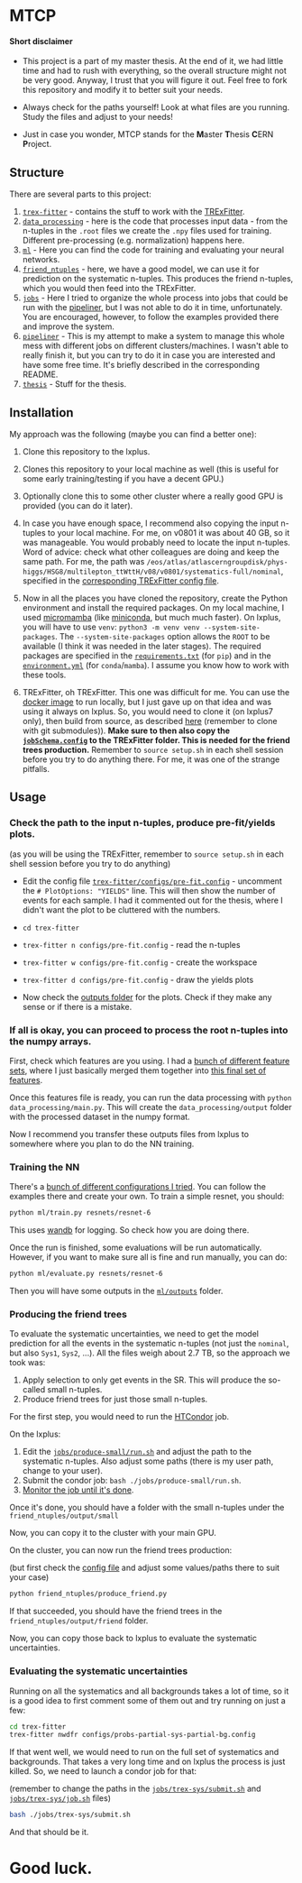 # MTCP

#### Short disclaimer

-   This project is a part of my master thesis. At the end of it, we had little time and had to rush with everything, so the
    overall structure might not be very good. Anyway, I trust that you will figure it out. Feel free to fork this repository
    and modify it to better suit your needs.

-   Always check for the paths yourself! Look at what files are you running. Study the files and adjust to your needs!

-   Just in case you wonder, MTCP stands for the **M**aster **T**hesis **C**ERN **P**roject.

## Structure

There are several parts to this project:

1. [`trex-fitter`](./trex-fitter) - contains the stuff to work with the
   [TRExFitter](https://gitlab.cern.ch/TRExStats/TRExFitter).
2. [`data_processing`](./data_processing) - here is the code that processes input data - from the n-tuples in the
   `.root` files we create the `.npy` files used for training. Different pre-processing (e.g. normalization) happens here.
3. [`ml`](./ml) - Here you can find the code for training and evaluating your neural networks.
4. [`friend_ntuples`](./friend_ntuples) - here, we have a good model, we can use it for prediction on the systematic
   n-tuples. This produces the friend n-tuples, which you would then feed into the TRExFitter.
5. [`jobs`](./jobs) - Here I tried to organize the whole process into jobs that could be run with the
   [pipeliner](./pipeliner/), but I was not able to do it in time, unfortunately. You are encouraged, however, to follow
   the examples provided there and improve the system.
6. [`pipeliner`](./pipeliner) - This is my attempt to make a system to manage this whole mess with different jobs on
   different clusters/machines. I wasn't able to really finish it, but you can try to do it in case you are interested and
   have some free time. It's briefly described in the corresponding README.
7. [`thesis`](./thesis) - Stuff for the thesis.

## Installation

My approach was the following (maybe you can find a better one):

1. Clone this repository to the lxplus.
2. Clones this repository to your local machine as well (this is useful for some early training/testing if you have a
   decent GPU.)
3. Optionally clone this to some other cluster where a really good GPU is provided (you can do it later).
4. In case you have enough space, I recommend also copying the input n-tuples to your local machine. For me, on v0801 it
   was about 40 GB, so it was manageable. You would probably need to locate the input n-tuples. Word of advice: check
   what other colleagues are doing and keep the same path. For me, the path was
   `/eos/atlas/atlascerngroupdisk/phys-higgs/HSG8/multilepton_ttWttH/v08/v0801/systematics-full/nominal`, specified in the
   [corresponding TRExFitter config file](./trex-fitter/replacements/replacement.txt).

5. Now in all the places you have cloned the repository, create the Python environment and install the required
   packages. On my local machine, I used [micromamba](https://mamba.readthedocs.io/en/latest/micromamba-installation.html)
   (like [miniconda](https://docs.conda.io/en/latest/miniconda.html), but much much faster). On lxplus, you will have to use
   `venv`: `python3 -m venv venv --system-site-packages`. The `--system-site-packages` option allows the `ROOT` to be
   available (I think it was needed in the later stages).
   The required packages are specified in the [`requirements.txt`](./requirements.txt) (for `pip`) and in the
   [`environment.yml`](./environment.yml) (for `conda`/`mamba`). I assume you know how to work with these tools.

6. TRExFitter, oh TRExFitter. This one was difficult for me. You can use the [docker
   image](https://gitlab.cern.ch/TRExStats/TRExFitter#using-a-docker-image) to run locally, but I just gave up on that idea
   and was using it always on lxplus. So, you would need to clone it (on lxplus7 only), then build from source, as
   described [here](https://gitlab.cern.ch/TRExStats/TRExFitter#setup) (remember to clone with git submodules)). **Make
   sure to then also copy the
   [`jobSchema.config`](https://gitlab.cern.ch/atlasHTop/ttHMultiGFW2/-/blob/CTU-output/CombinedFit_ttHML/v0801/2lSS_FriendTree/jobSchema.config)
   to the TRExFitter folder. This is needed for the friend trees production.** Remember to `source setup.sh` in each shell
   session before you try to do anything there. For me, it was one of the strange pitfalls.

## Usage

### Check the path to the input n-tuples, produce pre-fit/yields plots.

(as you will be using the TRExFitter, remember to `source setup.sh` in each shell session before you try to do anything)

-   Edit the config file [`trex-fitter/configs/pre-fit.config`](./trex-fitter/configs/pre-fit.config) - uncomment the
    `# PlotOptions: "YIELDS"` line. This will then show the number of events for each sample. I had it commented out for
    the thesis, where I didn't want the plot to be cluttered with the numbers.

-   `cd trex-fitter`
-   `trex-fitter n configs/pre-fit.config` - read the n-tuples
-   `trex-fitter w configs/pre-fit.config` - create the workspace
-   `trex-fitter d configs/pre-fit.config` - draw the yields plots
-   Now check the [outputs folder](./trex-fitter/outputs/pre-fit/Plots/) for the plots. Check if they make any sense or
    if there is a mistake.

### If all is okay, you can proceed to process the root n-tuples into the numpy arrays.

First, check which features are you using. I had a [bunch of different feature sets](./data_processing/features), where
I just basically merged them together into [this final set of features](./data_processing/features/merged.yaml).

Once this features file is ready, you can run the data processing with `python data_processing/main.py`. This will
create the `data_processing/output` folder with the processed dataset in the numpy format.

Now I recommend you transfer these outputs files from lxplus to somewhere where you plan to do the NN training.

### Training the NN

There's a [bunch of different configurations I tried](./ml/configs). You can follow the examples there and create your
own. To train a simple resnet, you should:

```bash
python ml/train.py resnets/resnet-6
```

This uses [wandb](https://wandb.ai/) for logging. So check how you are doing there.

Once the run is finished, some evaluations will be run automatically. However, if you want to make sure all is fine and
run manually, you can do:

```bash
python ml/evaluate.py resnets/resnet-6
```

Then you will have some outputs in the [`ml/outputs`](./ml/outputs) folder.

### Producing the friend trees

To evaluate the systematic uncertainties, we need to get the model prediction for all the events in the systematic
n-tuples (not just the `nominal`, but also `Sys1`, `Sys2`, ...). All the files weigh about 2.7 TB, so the approach we
took was:

1. Apply selection to only get events in the SR. This will produce the so-called small n-tuples.
2. Produce friend trees for just those small n-tuples.

For the first step, you would need to run the
[HTCondor](https://htcondor.readthedocs.io/en/latest/users-manual/submitting-a-job.html) job.

On the lxplus:

1. Edit the [`jobs/produce-small/run.sh`](./jobs/produce-small/run.sh) and adjust the path to the systematic n-tuples.
   Also adjust some paths (there is my user path, change to your user).
2. Submit the condor job: `bash ./jobs/produce-small/run.sh`.
3. [Monitor the job until it's done](https://htcondor.readthedocs.io/en/latest/users-manual/managing-a-job.html).

Once it's done, you should have a folder with the small n-tuples under the `friend_ntuples/output/small`

Now, you can copy it to the cluster with your main GPU.

On the cluster, you can now run the friend trees production:

(but first check the [config file](./friend_ntuples/config-friend.yaml) and adjust some values/paths there to suit your case)

```bash
python friend_ntuples/produce_friend.py
```

If that succeeded, you should have the friend trees in the `friend_ntuples/output/friend` folder.

Now, you can copy those back to lxplus to evaluate the systematic uncertainties.

### Evaluating the systematic uncertainties

Running on all the systematics and all backgrounds takes a lot of time, so it is a good idea to first comment some of
them out and try running on just a few:

```bash
cd trex-fitter
trex-fitter nwdfr configs/probs-partial-sys-partial-bg.config
```

If that went well, we would need to run on the full set of systematics and backgrounds. That takes a very long time and
on lxplus the process is just killed. So, we need to launch a condor job for that:

(remember to change the paths in the [`jobs/trex-sys/submit.sh`](./jobs/trex-sys/submit.sh) and [`jobs/trex-sys/job.sh`](./jobs/trex-sys/job.sh) files)

```bash
bash ./jobs/trex-sys/submit.sh
```

And that should be it.

# Good luck.
